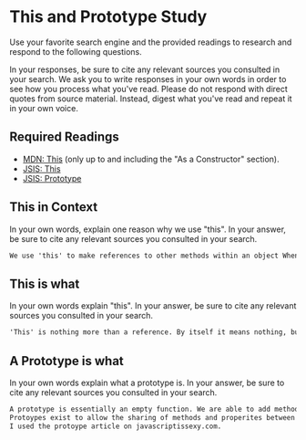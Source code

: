 # This and Prototype Study

Use your favorite search engine and the provided readings to research and
respond to the following questions.

In your responses, be sure to cite any relevant sources you consulted in your
search. We ask you to write responses in your own words in order to see how you
process what you've read. Please do not respond with direct quotes from source
material. Instead, digest what you've read and repeat it in your own voice.

## Required Readings

-   [MDN: This](https://developer.mozilla.org/en-US/docs/Web/JavaScript/Reference/Operators/this)
(only up to and including the "As a Constructor" section).
-   [JSIS: This](http://javascriptissexy.com/understand-javascripts-this-with-clarity-and-master-it/)
-   [JSIS: Prototype](http://javascriptissexy.com/javascript-prototype-in-plain-detailed-language/)

## This in Context

In your own words, explain one reason why we use "this". In your answer, be
sure to cite any relevant sources you consulted in your search.

```md
We use 'this' to make references to other methods within an object When we are inside an object and want to make use of a method or function that have already been declared within it. I used the MDN and javascriptissexy material to come to this understanding.

```

## This is what

In your own words explain "this".  In your answer, be
sure to cite any relevant sources you consulted in your search.

```md
'This' is nothing more than a reference. By itself it means nothing, but it provides context by letting the object know it is making a reference to itself. When 'this' is referring to something, 'this' means the object itself. It is like an object is able to speak in the first person.
```

## A Prototype is what

In your own words explain what a prototype is.  In your answer, be
sure to cite any relevant sources you consulted in your search.

```md
A prototype is essentially an empty function. We are able to add methods and properties to the prototype and those methods and properties then become available through inheritance by other future objects that use constructors, which are just references to the original prototype.
Protoypes exist to allow the sharing of methods and properites between different objects.
I used the protoype article on javascriptissexy.com.
```
